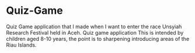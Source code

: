# Quiz-Game
Quiz Game application that I made when I want to enter the race Unsyiah Research Festival held in Aceh. Quiz game application This is intended by children aged 8-10 years, the point is to sharpening introducing areas of the Riau Islands.
